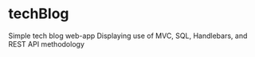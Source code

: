 # techBlog
Simple tech blog web-app Displaying use of MVC, SQL, Handlebars, and REST API methodology

